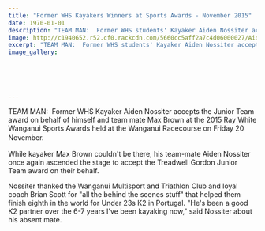 ```yaml
---
title: "Former WHS Kayakers Winners at Sports Awards - November 2015"
date: 1970-01-01
description: "TEAM MAN:  Former WHS students' Kayaker Aiden Nossiter accepts the Junior Team award on behalf of himself and team mate Max Brown, Wanganui Chronicle article on 23/11/15..."
image: http://c1940652.r52.cf0.rackcdn.com/5660cc5aff2a7c4d06000027/Aiden-Nossiter.Max-Brown-WU-Sports-Awards-2015.jpg
excerpt: "TEAM MAN:  Former WHS students' Kayaker Aiden Nossiter accepts the Junior Team award on behalf of himself and team mate Max Brown."
image_gallery:
    
    
    
    
    
---
```


<p>TEAM MAN: &nbsp;Former WHS Kayaker Aiden Nossiter accepts the Junior Team award on behalf of himself and team mate Max Brown at the 2015 Ray White Wanganui Sports Awards held at the Wanganui Racecourse on Friday 20 November.<span style="line-height: 1.5;">&nbsp;</span></p>
<p>While kayaker Max Brown couldn't be there, his team-mate Aiden Nossiter once again ascended the stage to accept the Treadwell Gordon Junior Team award on their behalf.</p>
<p>Nossiter thanked the Wanganui Multisport and Triathlon Club and loyal coach Brian Scott for "all the behind the scenes stuff" that helped them finish eighth in the world for Under 23s K2 in Portugal. "He's been a good K2 partner over the 6-7 years I've been kayaking now," said Nossiter about his absent mate.</p>

